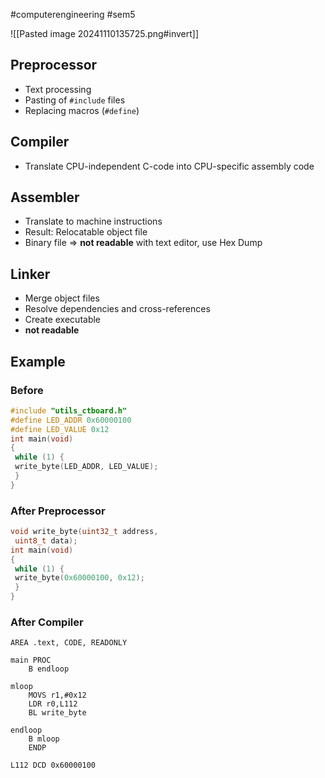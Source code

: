 #computerengineering #sem5 

![[Pasted image 20241110135725.png#invert]]
## Preprocessor
- Text processing
- Pasting of `#include` files
- Replacing macros (`#define`)
## Compiler
- Translate CPU-independent C-code into CPU-specific assembly code
## Assembler
- Translate to machine instructions
- Result: Relocatable object file
- Binary file => **not readable** with text editor, use Hex Dump
## Linker
- Merge object files
- Resolve dependencies and cross-references
- Create executable
- **not readable**
## Example
### Before
```c
#include "utils_ctboard.h"
#define LED_ADDR 0x60000100
#define LED_VALUE 0x12
int main(void)
{
 while (1) {
 write_byte(LED_ADDR, LED_VALUE);
 }
}
```
### After Preprocessor
```c
void write_byte(uint32_t address,
 uint8_t data);
int main(void)
{
 while (1) {
 write_byte(0x60000100, 0x12);
 }
}
```
### After Compiler
```assembly
AREA .text, CODE, READONLY

main PROC
	B endloop

mloop
	MOVS r1,#0x12
	LDR r0,L112
	BL write_byte

endloop
	B mloop
	ENDP

L112 DCD 0x60000100
```
